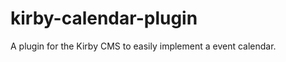 kirby-calendar-plugin
=====================

A plugin for the Kirby CMS to easily implement a event calendar.
